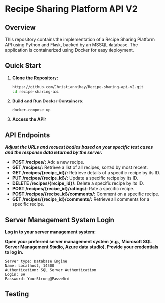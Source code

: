 # Recipe Sharing Platform API V2

## Overview
This repository contains the implementation of a Recipe Sharing Platform API using Python and Flask, backed by an MSSQL database. The application is containerized using Docker for easy deployment.

## Quick Start

1. **Clone the Repository:**
    ```bash
    https://github.com/Christiannjhay/Recipe-sharing-api-v2.git
    cd recipe-sharing-api
    ```

2. **Build and Run Docker Containers:**
    ```bash
    docker-compose up 
    ```

3. **Access the API:**
   
## API Endpoints
_**Adjust the URLs and request bodies based on your specific test cases and the response data returned by the server.**_
- **POST /recipes/:** Add a new recipe.
- **GET /recipes/:** Retrieve a list of all recipes, sorted by most recent.
- **GET /recipes/{recipe_id}/:** Retrieve details of a specific recipe by its ID.
- **PUT /recipes/{recipe_id}/:** Update a specific recipe by its ID.
- **DELETE /recipes/{recipe_id}/:** Delete a specific recipe by its ID.
- **POST /recipes/{recipe_id}/ratings/:** Rate a specific recipe.
- **POST /recipes/{recipe_id}/comments/:** Comment on a specific recipe.
- **GET /recipes/{recipe_id}/comments/:** Retrieve all comments for a specific recipe.

## Server Management System Login
  **Log in to your server management system:**

  **Open your preferred server management system (e.g., Microsoft SQL Server Management Studio, Azure data studio).
  Provide your credentials to log in.**
  
  ```
  Server type: Database Engine
  Name: Localhost, 14500
  Authentication: SQL Server Authentication
  Login: SA
  Password: YourStrong@Passw0rd
  ```
 ## Testing 














  
 
